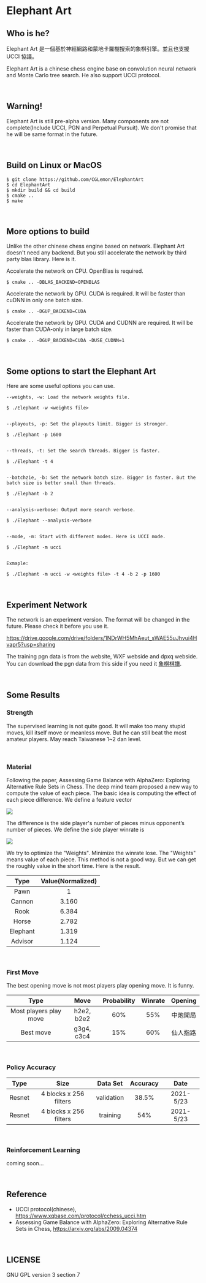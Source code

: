 # Elephant Art

## Who is he?

Elephant Art 是一個基於神經網路和蒙地卡羅樹搜索的象棋引擎。並且也支援 UCCI 協議。

Elephant Art is a chinese chess engine base on convolution neural network and Monte Carlo tree search. He also support UCCI protocol.

<br>

## Warning!
Elephant Art is still pre-alpha version. Many components are not complete(Include UCCI, PGN and Perpetual Pursuit). We don't promise that he will be same format in the future.

<br>

## Build on Linux or MacOS
    $ git clone https://github.com/CGLemon/ElephantArt
    $ cd ElephantArt
    $ mkdir build && cd build
    $ cmake ..
    $ make

<br>

## More options to build

Unlike the other chinese chess engine based on network. Elephant Art doesn't need any backend. But you still accelerate the network by third party blas library. Here is it.

Accelerate the network on CPU. OpenBlas is required.

    $ cmake .. -DBLAS_BACKEND=OPENBLAS

Accelerate the network by GPU. CUDA is required. It will be faster than cuDNN in only one batch size.

    $ cmake .. -DGUP_BACKEND=CUDA

Accelerate the network by GPU. CUDA and CUDNN are required. It will be faster than CUDA-only in large batch size.

    $ cmake .. -DGUP_BACKEND=CUDA -DUSE_CUDNN=1

<br>

## Some options to start the Elephant Art

Here are some useful options you can use.

    --weights, -w: Load the network weights file.

    $ ./Elephant -w <weights file>


    --playouts, -p: Set the playouts limit. Bigger is stronger.

    $ ./Elephant -p 1600


    --threads, -t: Set the search threads. Bigger is faster.

    $ ./Elephant -t 4


    --batchzie, -b: Set the network batch size. Bigger is faster. But the batch size is better small than threads.

    $ ./Elephant -b 2


    --analysis-verbose: Output more search verbose.

    $ ./Elephant --analysis-verbose


    --mode, -m: Start with different modes. Here is UCCI mode.

    $ ./Elephant -m ucci


    Exmaple:

    $ ./Elephant -m ucci -w <weights file> -t 4 -b 2 -p 1600

<br>

## Experiment Network
The network is an experiment version. The format will be changed in the future. Please check it before you use it.

https://drive.google.com/drive/folders/1NDrWH5MhAeut_sWAE55uJhvui4Hvapr5?usp=sharing

The training pgn data is from the website, WXF webside and dpxq webside. You can download the pgn data from this side if you need it [象棋棋譜](https://github.com/CGLemon/chinese-chess-PGN).

<br>

## Some Results

### Strength
The supervised learning is not quite good. It will make too many stupid moves, kill itself move or meanless move. But he can still beat the most amateur players. May reach Taiwanese 1~2 dan level.

<br>

### Material
Following the paper, Assessing Game Balance with AlphaZero: Exploring Alternative Rule Sets in Chess. The deep mind team proposed a new way to compute the value of each piece. The basic idea is computing the effect of each piece difference. We define a feature vector
 
 <img src="https://render.githubusercontent.com/render/math?math=\LARGE F(position) = [ pawn_{diff}  ,cannon_{diff} , rook_{diff} , horse_{diff} , elephant_{diff} , advisor_{diff} , 1 ]">
 
 
 The difference is the side player's number of pieces minus opponent’s number of pieces. We define the side player winrate is 
 
  <img src="https://render.githubusercontent.com/render/math?math=\LARGE Winrate = tanh(multiply(F(x), Weights))">

We try to optimize the "Weights". Minimize the winrate lose. The "Weights" means value of each piece. This method is not a good way. But we can get the roughly value in the short time. Here is the result.

| Type           | Value(Normalized) |
| :------------: | :---------------: |
| Pawn           | 1                 |
| Cannon         | 3.160             |
| Rook           | 6.384             |
| Horse          | 2.782             |
| Elephant       | 1.319             |
| Advisor        | 1.124             |

<br>

### First Move
The best opening move is not most players play opening move. It is funny.

| Type                   | Move         | Probability | Winrate | Opening |
| :------------:         | :----------: | :---------: | :-----: | :-----: |
| Most players play move | h2e2, b2e2   | 60%         | 55%     | 中炮開局 |
| Best move              | g3g4, c3c4   | 15%         | 60%     | 仙人指路 |

<br>

### Policy Accuracy

| Type   | Size                   | Data Set   | Accuracy | Date      |
| :----: | :--------------------: | :--------: | :------: | :-------: |
| Resnet | 4 blocks x 256 filters | validation | 38.5%    | 2021-5/23 |
| Resnet | 4 blocks x 256 filters | training   | 54%      | 2021-5/23 |

<br>

### Reinforcement Learning
coming soon...

<br>

## Reference
* UCCI protocol(chinese), https://www.xqbase.com/protocol/cchess_ucci.htm
* Assessing Game Balance with AlphaZero: Exploring Alternative Rule Sets in Chess, https://arxiv.org/abs/2009.04374

<br>

## LICENSE
GNU GPL version 3 section 7
